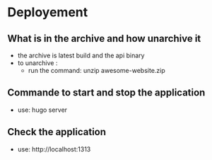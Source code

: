 # Deployement

## What is in the archive and how unarchive it

* the archive is latest build and the api binary
* to unarchive :
  * run the command: unzip awesome-website.zip

## Commande to start and stop the application

* use: hugo server

## Check the application

* use: http://localhost:1313
